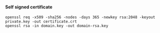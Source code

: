 #### Self signed certificate
```
openssl req -x509 -sha256 -nodes -days 365 -newkey rsa:2048 -keyout private.key -out certificate.crt
openssl rsa -in domain.key -out domain-rsa.key
```

